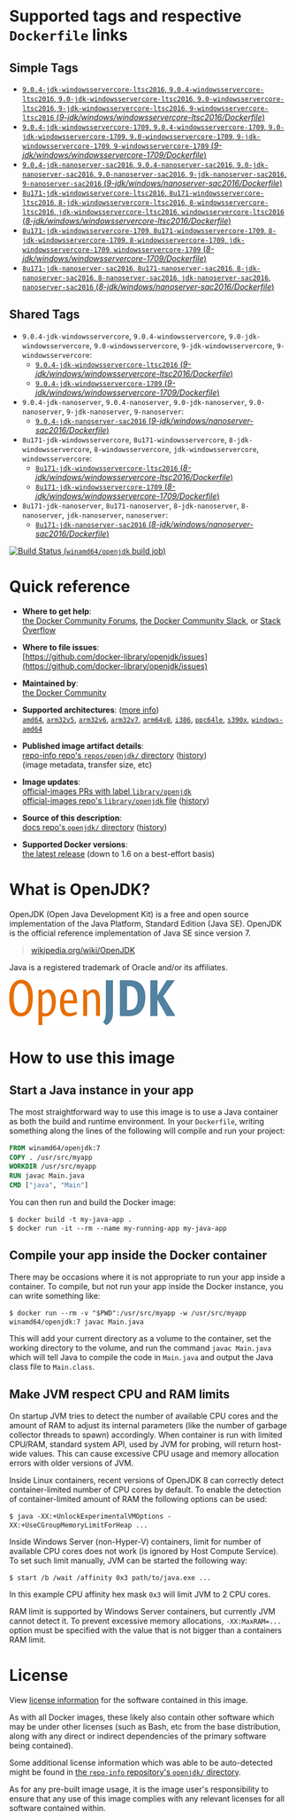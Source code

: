 <!--

********************************************************************************

WARNING:

    DO NOT EDIT "openjdk/README.md"

    IT IS AUTO-GENERATED

    (from the other files in "openjdk/" combined with a set of templates)

********************************************************************************

-->

# Supported tags and respective `Dockerfile` links

## Simple Tags


-	[`9.0.4-jdk-windowsservercore-ltsc2016`, `9.0.4-windowsservercore-ltsc2016`, `9.0-jdk-windowsservercore-ltsc2016`, `9.0-windowsservercore-ltsc2016`, `9-jdk-windowsservercore-ltsc2016`, `9-windowsservercore-ltsc2016` (*9-jdk/windows/windowsservercore-ltsc2016/Dockerfile*)](https://github.com/docker-library/openjdk/blob/3b9644b8ef34cb59878b9d75a72920b5046dec9f/9-jdk/windows/windowsservercore-ltsc2016/Dockerfile)
-	[`9.0.4-jdk-windowsservercore-1709`, `9.0.4-windowsservercore-1709`, `9.0-jdk-windowsservercore-1709`, `9.0-windowsservercore-1709`, `9-jdk-windowsservercore-1709`, `9-windowsservercore-1709` (*9-jdk/windows/windowsservercore-1709/Dockerfile*)](https://github.com/docker-library/openjdk/blob/3b9644b8ef34cb59878b9d75a72920b5046dec9f/9-jdk/windows/windowsservercore-1709/Dockerfile)
-	[`9.0.4-jdk-nanoserver-sac2016`, `9.0.4-nanoserver-sac2016`, `9.0-jdk-nanoserver-sac2016`, `9.0-nanoserver-sac2016`, `9-jdk-nanoserver-sac2016`, `9-nanoserver-sac2016` (*9-jdk/windows/nanoserver-sac2016/Dockerfile*)](https://github.com/docker-library/openjdk/blob/3b9644b8ef34cb59878b9d75a72920b5046dec9f/9-jdk/windows/nanoserver-sac2016/Dockerfile)
-	[`8u171-jdk-windowsservercore-ltsc2016`, `8u171-windowsservercore-ltsc2016`, `8-jdk-windowsservercore-ltsc2016`, `8-windowsservercore-ltsc2016`, `jdk-windowsservercore-ltsc2016`, `windowsservercore-ltsc2016` (*8-jdk/windows/windowsservercore-ltsc2016/Dockerfile*)](https://github.com/docker-library/openjdk/blob/4135ad55c2577bd722c575a41211c59669353d54/8-jdk/windows/windowsservercore-ltsc2016/Dockerfile)
-	[`8u171-jdk-windowsservercore-1709`, `8u171-windowsservercore-1709`, `8-jdk-windowsservercore-1709`, `8-windowsservercore-1709`, `jdk-windowsservercore-1709`, `windowsservercore-1709` (*8-jdk/windows/windowsservercore-1709/Dockerfile*)](https://github.com/docker-library/openjdk/blob/4135ad55c2577bd722c575a41211c59669353d54/8-jdk/windows/windowsservercore-1709/Dockerfile)
-	[`8u171-jdk-nanoserver-sac2016`, `8u171-nanoserver-sac2016`, `8-jdk-nanoserver-sac2016`, `8-nanoserver-sac2016`, `jdk-nanoserver-sac2016`, `nanoserver-sac2016` (*8-jdk/windows/nanoserver-sac2016/Dockerfile*)](https://github.com/docker-library/openjdk/blob/4135ad55c2577bd722c575a41211c59669353d54/8-jdk/windows/nanoserver-sac2016/Dockerfile)

## Shared Tags

-	`9.0.4-jdk-windowsservercore`, `9.0.4-windowsservercore`, `9.0-jdk-windowsservercore`, `9.0-windowsservercore`, `9-jdk-windowsservercore`, `9-windowsservercore`:
	-	[`9.0.4-jdk-windowsservercore-ltsc2016` (*9-jdk/windows/windowsservercore-ltsc2016/Dockerfile*)](https://github.com/docker-library/openjdk/blob/3b9644b8ef34cb59878b9d75a72920b5046dec9f/9-jdk/windows/windowsservercore-ltsc2016/Dockerfile)
	-	[`9.0.4-jdk-windowsservercore-1709` (*9-jdk/windows/windowsservercore-1709/Dockerfile*)](https://github.com/docker-library/openjdk/blob/3b9644b8ef34cb59878b9d75a72920b5046dec9f/9-jdk/windows/windowsservercore-1709/Dockerfile)
-	`9.0.4-jdk-nanoserver`, `9.0.4-nanoserver`, `9.0-jdk-nanoserver`, `9.0-nanoserver`, `9-jdk-nanoserver`, `9-nanoserver`:
	-	[`9.0.4-jdk-nanoserver-sac2016` (*9-jdk/windows/nanoserver-sac2016/Dockerfile*)](https://github.com/docker-library/openjdk/blob/3b9644b8ef34cb59878b9d75a72920b5046dec9f/9-jdk/windows/nanoserver-sac2016/Dockerfile)
-	`8u171-jdk-windowsservercore`, `8u171-windowsservercore`, `8-jdk-windowsservercore`, `8-windowsservercore`, `jdk-windowsservercore`, `windowsservercore`:
	-	[`8u171-jdk-windowsservercore-ltsc2016` (*8-jdk/windows/windowsservercore-ltsc2016/Dockerfile*)](https://github.com/docker-library/openjdk/blob/4135ad55c2577bd722c575a41211c59669353d54/8-jdk/windows/windowsservercore-ltsc2016/Dockerfile)
	-	[`8u171-jdk-windowsservercore-1709` (*8-jdk/windows/windowsservercore-1709/Dockerfile*)](https://github.com/docker-library/openjdk/blob/4135ad55c2577bd722c575a41211c59669353d54/8-jdk/windows/windowsservercore-1709/Dockerfile)
-	`8u171-jdk-nanoserver`, `8u171-nanoserver`, `8-jdk-nanoserver`, `8-nanoserver`, `jdk-nanoserver`, `nanoserver`:
	-	[`8u171-jdk-nanoserver-sac2016` (*8-jdk/windows/nanoserver-sac2016/Dockerfile*)](https://github.com/docker-library/openjdk/blob/4135ad55c2577bd722c575a41211c59669353d54/8-jdk/windows/nanoserver-sac2016/Dockerfile)

[![Build Status](https://doi-janky.infosiftr.net/job/multiarch/job/windows-amd64/job/openjdk/badge/icon) (`winamd64/openjdk` build job)](https://doi-janky.infosiftr.net/job/multiarch/job/windows-amd64/job/openjdk/)

# Quick reference

-	**Where to get help**:  
	[the Docker Community Forums](https://forums.docker.com/), [the Docker Community Slack](https://blog.docker.com/2016/11/introducing-docker-community-directory-docker-community-slack/), or [Stack Overflow](https://stackoverflow.com/search?tab=newest&q=docker)

-	**Where to file issues**:  
	[https://github.com/docker-library/openjdk/issues](https://github.com/docker-library/openjdk/issues)

-	**Maintained by**:  
	[the Docker Community](https://github.com/docker-library/openjdk)

-	**Supported architectures**: ([more info](https://github.com/docker-library/official-images#architectures-other-than-amd64))  
	[`amd64`](https://hub.docker.com/r/amd64/openjdk/), [`arm32v5`](https://hub.docker.com/r/arm32v5/openjdk/), [`arm32v6`](https://hub.docker.com/r/arm32v6/openjdk/), [`arm32v7`](https://hub.docker.com/r/arm32v7/openjdk/), [`arm64v8`](https://hub.docker.com/r/arm64v8/openjdk/), [`i386`](https://hub.docker.com/r/i386/openjdk/), [`ppc64le`](https://hub.docker.com/r/ppc64le/openjdk/), [`s390x`](https://hub.docker.com/r/s390x/openjdk/), [`windows-amd64`](https://hub.docker.com/r/winamd64/openjdk/)

-	**Published image artifact details**:  
	[repo-info repo's `repos/openjdk/` directory](https://github.com/docker-library/repo-info/blob/master/repos/openjdk) ([history](https://github.com/docker-library/repo-info/commits/master/repos/openjdk))  
	(image metadata, transfer size, etc)

-	**Image updates**:  
	[official-images PRs with label `library/openjdk`](https://github.com/docker-library/official-images/pulls?q=label%3Alibrary%2Fopenjdk)  
	[official-images repo's `library/openjdk` file](https://github.com/docker-library/official-images/blob/master/library/openjdk) ([history](https://github.com/docker-library/official-images/commits/master/library/openjdk))

-	**Source of this description**:  
	[docs repo's `openjdk/` directory](https://github.com/docker-library/docs/tree/master/openjdk) ([history](https://github.com/docker-library/docs/commits/master/openjdk))

-	**Supported Docker versions**:  
	[the latest release](https://github.com/docker/docker-ce/releases/latest) (down to 1.6 on a best-effort basis)

# What is OpenJDK?

OpenJDK (Open Java Development Kit) is a free and open source implementation of the Java Platform, Standard Edition (Java SE). OpenJDK is the official reference implementation of Java SE since version 7.

> [wikipedia.org/wiki/OpenJDK](http://en.wikipedia.org/wiki/OpenJDK)

Java is a registered trademark of Oracle and/or its affiliates.

![logo](https://raw.githubusercontent.com/docker-library/docs/a3439b66b7980d1811f6b3835a3c541747172970/openjdk/logo.png)

# How to use this image

## Start a Java instance in your app

The most straightforward way to use this image is to use a Java container as both the build and runtime environment. In your `Dockerfile`, writing something along the lines of the following will compile and run your project:

```dockerfile
FROM winamd64/openjdk:7
COPY . /usr/src/myapp
WORKDIR /usr/src/myapp
RUN javac Main.java
CMD ["java", "Main"]
```

You can then run and build the Docker image:

```console
$ docker build -t my-java-app .
$ docker run -it --rm --name my-running-app my-java-app
```

## Compile your app inside the Docker container

There may be occasions where it is not appropriate to run your app inside a container. To compile, but not run your app inside the Docker instance, you can write something like:

```console
$ docker run --rm -v "$PWD":/usr/src/myapp -w /usr/src/myapp winamd64/openjdk:7 javac Main.java
```

This will add your current directory as a volume to the container, set the working directory to the volume, and run the command `javac Main.java` which will tell Java to compile the code in `Main.java` and output the Java class file to `Main.class`.

## Make JVM respect CPU and RAM limits

On startup JVM tries to detect the number of available CPU cores and the amount of RAM to adjust its internal parameters (like the number of garbage collector threads to spawn) accordingly. When container is run with limited CPU/RAM, standard system API, used by JVM for probing, will return host-wide values. This can cause excessive CPU usage and memory allocation errors with older versions of JVM.

Inside Linux containers, recent versions of OpenJDK 8 can correctly detect container-limited number of CPU cores by default. To enable the detection of container-limited amount of RAM the following options can be used:

```console
$ java -XX:+UnlockExperimentalVMOptions -XX:+UseCGroupMemoryLimitForHeap ...
```

Inside Windows Server (non-Hyper-V) containers, limit for number of available CPU cores does not work (is ignored by Host Compute Service). To set such limit manually, JVM can be started the following way:

```console
$ start /b /wait /affinity 0x3 path/to/java.exe ...
```

In this example CPU affinity hex mask `0x3` will limit JVM to 2 CPU cores.

RAM limit is supported by Windows Server containers, but currently JVM cannot detect it. To prevent excessive memory allocations, `-XX:MaxRAM=...` option must be specified with the value that is not bigger than a containers RAM limit.

# License

View [license information](http://openjdk.java.net/legal/gplv2+ce.html) for the software contained in this image.

As with all Docker images, these likely also contain other software which may be under other licenses (such as Bash, etc from the base distribution, along with any direct or indirect dependencies of the primary software being contained).

Some additional license information which was able to be auto-detected might be found in [the `repo-info` repository's `openjdk/` directory](https://github.com/docker-library/repo-info/tree/master/repos/openjdk).

As for any pre-built image usage, it is the image user's responsibility to ensure that any use of this image complies with any relevant licenses for all software contained within.
